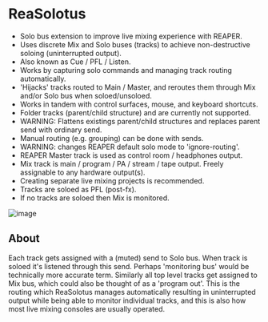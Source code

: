 # ReaSolotus
* Solo bus extension to improve live mixing experience with REAPER.
* Uses discrete Mix and Solo buses (tracks) to achieve non-destructive soloing (uninterrupted output).
* Also known as Cue / PFL / Listen.
* Works by capturing solo commands and managing track routing automatically.
* 'Hijacks' tracks routed to Main / Master, and reroutes them through Mix and/or Solo bus when soloed/unsoloed.
* Works in tandem with control surfaces, mouse, and keyboard shortcuts.
* Folder tracks (parent/child structure) and are currently not supported.
* WARNING: Flattens existings parent/child structures and replaces parent send with ordinary send.
* Manual routing (e.g. grouping) can be done with sends.
* WARNING: changes REAPER default solo mode to 'ignore-routing'.
* REAPER Master track is used as control room / headphones output.
* Mix track is main / program / PA / stream / tape output. Freely assignable to any hardware output(s).
* Creating separate live mixing projects is recommended.
* Tracks are soloed as PFL (post-fx).
* If no tracks are soloed then Mix is monitored.

![image](https://i.imgur.com/jSFMUHN.gif)

## About
Each track gets assigned with a (muted) send to Solo bus. When track is soloed it's listened through this send. Perhaps 'monitoring bus' would be technically more accurate term. Similarly all top level tracks get assigned to Mix bus, which could also be thought of as a 'program out'. This is the routing which ReaSolotus manages automatically resulting in uninterrupted output while being able to monitor individual tracks, and this is also how most live mixing consoles are usually operated.
